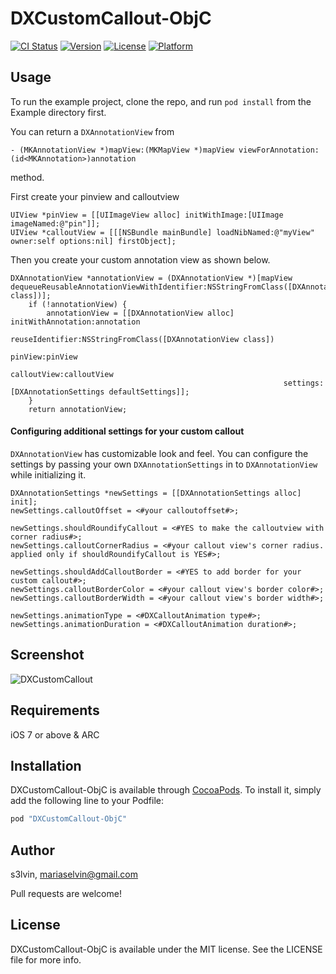# DXCustomCallout-ObjC

[![CI Status](http://img.shields.io/travis/s3lvin/DXCustomCallout-ObjC.svg?style=flat)](https://travis-ci.org/s3lvin/DXCustomCallout-ObjC)
[![Version](https://img.shields.io/cocoapods/v/DXCustomCallout-ObjC.svg?style=flat)](http://cocoapods.org/pods/DXCustomCallout-ObjC)
[![License](https://img.shields.io/cocoapods/l/DXCustomCallout-ObjC.svg?style=flat)](http://cocoapods.org/pods/DXCustomCallout-ObjC)
[![Platform](https://img.shields.io/cocoapods/p/DXCustomCallout-ObjC.svg?style=flat)](http://cocoapods.org/pods/DXCustomCallout-ObjC)

## Usage

To run the example project, clone the repo, and run `pod install` from the Example directory first.

You can return a `DXAnnotationView` from 

    - (MKAnnotationView *)mapView:(MKMapView *)mapView viewForAnnotation:(id<MKAnnotation>)annotation

 method.

First create your pinview and calloutview

    UIView *pinView = [[UIImageView alloc] initWithImage:[UIImage imageNamed:@"pin"]];
    UIView *calloutView = [[[NSBundle mainBundle] loadNibNamed:@"myView" owner:self options:nil] firstObject];

Then you create your custom annotation view as shown below.

    DXAnnotationView *annotationView = (DXAnnotationView *)[mapView dequeueReusableAnnotationViewWithIdentifier:NSStringFromClass([DXAnnotationView class])];
        if (!annotationView) {
            annotationView = [[DXAnnotationView alloc] initWithAnnotation:annotation
                                                          reuseIdentifier:NSStringFromClass([DXAnnotationView class])
                                                                  pinView:pinView
                                                              calloutView:calloutView
                                                                 settings:[DXAnnotationSettings defaultSettings]];
        }
        return annotationView;

#### Configuring additional settings for your custom callout

`DXAnnotationView` has customizable look and feel. You can configure the settings by passing your own `DXAnnotationSettings` in to `DXAnnotationView` while initializing it.

    DXAnnotationSettings *newSettings = [[DXAnnotationSettings alloc] init];
    newSettings.calloutOffset = <#your calloutoffset#>;

    newSettings.shouldRoundifyCallout = <#YES to make the calloutview with corner radius#>;
    newSettings.calloutCornerRadius = <#your callout view's corner radius. applied only if shouldRoundifyCallout is YES#>;

    newSettings.shouldAddCalloutBorder = <#YES to add border for your custom callout#>;
    newSettings.calloutBorderColor = <#your callout view's border color#>;
    newSettings.calloutBorderWidth = <#your callout view's border width#>;

    newSettings.animationType = <#DXCalloutAnimation type#>;
    newSettings.animationDuration = <#DXCalloutAnimation duration#>;

## Screenshot

![DXCustomCallout](http://s26.postimg.org/5utm5d961/Callout.gif)

## Requirements
  iOS 7 or above & ARC
  
## Installation

DXCustomCallout-ObjC is available through [CocoaPods](http://cocoapods.org). To install
it, simply add the following line to your Podfile:

```ruby
pod "DXCustomCallout-ObjC"
```

## Author

s3lvin, mariaselvin@gmail.com

Pull requests are welcome!

## License

DXCustomCallout-ObjC is available under the MIT license. See the LICENSE file for more info.
